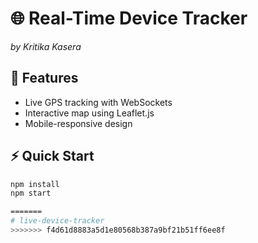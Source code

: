 
# 🌐 Real-Time Device Tracker  
*by Kritika Kasera*  

## 🚀 Features  
- Live GPS tracking with WebSockets  
- Interactive map using Leaflet.js  
- Mobile-responsive design  

## ⚡ Quick Start  
```bash
npm install
npm start

=======
# live-device-tracker
>>>>>>> f4d61d8883a5d1e80568b387a9bf21b51ff6ee8f
